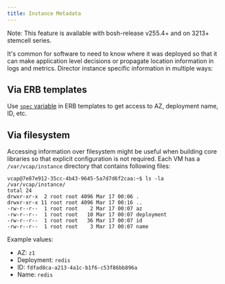 ```yaml
---
title: Instance Metadata
---
```


<p class="note">Note: This feature is available with bosh-release v255.4+ and on 3213+ stemcell series.</p>

It's common for software to need to know where it was deployed so that it can make application level decisions or propagate location information in logs and metrics. Director instance specific information in multiple ways:

## <a id="erb"></a> Via ERB templates

Use [`spec` variable](jobs.html#properties-spec) in ERB templates to get access to AZ, deployment name, ID, etc.

## <a id="fs"></a> Via filesystem

Accessing information over filesystem might be useful when building core libraries so that explicit configuration is not required. Each VM has a `/var/vcap/instance` directory that contains following files:

```shell
vcap@7e87e912-35cc-4b43-9645-5a7d7d6f2caa:~$ ls -la /var/vcap/instance/
total 24
drwxr-xr-x  2 root root 4096 Mar 17 00:06 .
drwxr-xr-x 11 root root 4096 Mar 17 00:16 ..
-rw-r--r--  1 root root    2 Mar 17 00:07 az
-rw-r--r--  1 root root   10 Mar 17 00:07 deployment
-rw-r--r--  1 root root   36 Mar 17 00:07 id
-rw-r--r--  1 root root    3 Mar 17 00:07 name
```

Example values:

- AZ: `z1`
- Deployment: `redis`
- ID: `fdfad8ca-a213-4a1c-b1f6-c53f86bb896a`
- Name: `redis`
